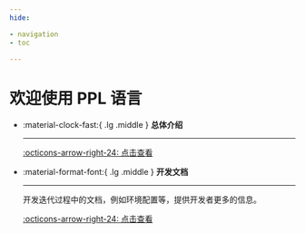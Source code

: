```yaml
---
hide:

- navigation
- toc

---
```


# 欢迎使用 PPL 语言

<div class="grid cards" markdown>

-   :material-clock-fast:{ .lg .middle } **总体介绍**

    ---
    
    [:octicons-arrow-right-24: 点击查看](./introduce/)


-   :material-format-font:{ .lg .middle } __开发文档__

    ---

    开发迭代过程中的文档，例如环境配置等，提供开发者更多的信息。

    [:octicons-arrow-right-24: 点击查看](./developer-guide/)

</div>

